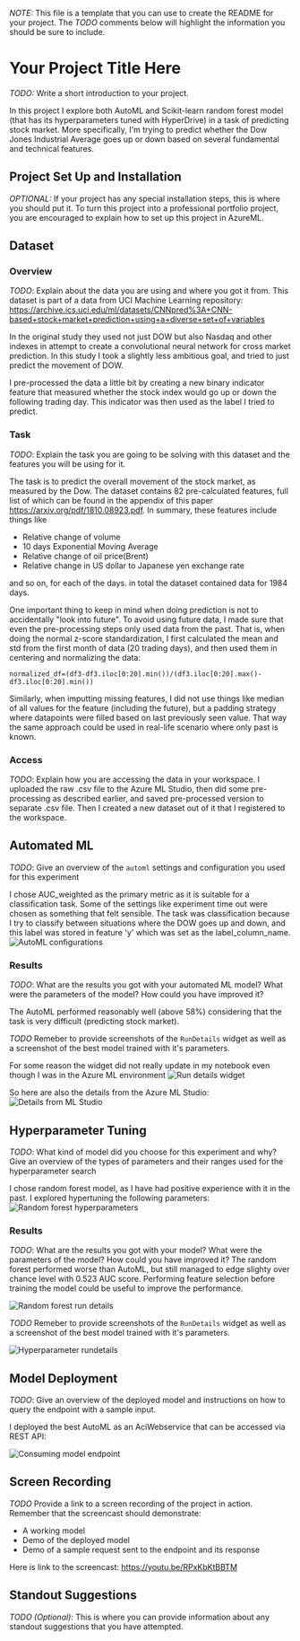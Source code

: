 *NOTE:* This file is a template that you can use to create the README for your project. The *TODO* comments below will highlight the information you should be sure to include.

# Your Project Title Here

*TODO:* Write a short introduction to your project.

In this project I explore both AutoML and Scikit-learn random forest model (that has its hyperparameters tuned with HyperDrive) in a task of predicting
stock market. More specifically, I'm trying to predict whether the Dow Jones Industrial Average goes up or down based on several fundamental and technical
features. 


## Project Set Up and Installation
*OPTIONAL:* If your project has any special installation steps, this is where you should put it. To turn this project into a professional portfolio project, you are encouraged to explain how to set up this project in AzureML.



## Dataset

### Overview
*TODO*: Explain about the data you are using and where you got it from.
This dataset is part of a data from UCI Machine Learning repository: https://archive.ics.uci.edu/ml/datasets/CNNpred%3A+CNN-based+stock+market+prediction+using+a+diverse+set+of+variables

In the original study they used not just DOW but also Nasdaq and other indexes in attempt to create a convolutional neural network for cross market prediction.
In this study I took a slightly less ambitious goal, and tried to just predict the movement of DOW.

I pre-processed the data a little bit by creating a new binary indicator feature that measured whether the stock index would go up or down the following trading day.
This indicator was then used as the label I tried to predict.

### Task
*TODO*: Explain the task you are going to be solving with this dataset and the features you will be using for it.

The task is to predict the overall movement of the stock market, as measured by the Dow. The dataset contains 82 pre-calculated features, full list of
which can be found in the appendix of this paper https://arxiv.org/pdf/1810.08923.pdf. In summary, these features include things like  
* Relative change of volume
* 10 days Exponential Moving Average
* Relative change of oil price(Brent) 
* Relative change in US dollar to Japanese yen exchange rate 

and so on, for each of the days.  in total the dataset contained data for 1984 days.

One important thing to keep in mind when doing prediction is not to accidentally "look into future". To avoid using future
data, I made sure that even the pre-processing steps only used data from the past. That is, when doing the normal
z-score standardization, I first calculated the mean and std from the first month of data (20 trading days), and
then used them in centering and normalizing the data:

``
normalized_df=(df3-df3.iloc[0:20].min())/(df3.iloc[0:20].max()-df3.iloc[0:20].min())
``

Similarly, when imputting missing features, I did not use things like median of all values for the feature (including 
the future), but a padding strategy where datapoints were filled based on last previously seen value. That way the
same approach could be used in real-life scenario where only past is known.

### Access
*TODO*: Explain how you are accessing the data in your workspace.
I uploaded the raw .csv file to the Azure ML Studio, then did some pre-processing as described earlier, and saved
pre-processed version to separate .csv file. Then I created a new dataset out of it that I registered to the 
workspace.

## Automated ML
*TODO*: Give an overview of the `automl` settings and configuration you used for this experiment


I chose AUC_weighted as the primary metric as it is suitable for a classification task.
Some of the settings like experiment time out were chosen as something that felt sensible.
The task was classification because I try to classify between situations where the DOW goes
up and down, and this label was stored in feature 'y' which was set as the label_column_name.
![AutoML configurations](screenshots/automl_confs.jpg)

### Results
*TODO*: What are the results you got with your automated ML model? What were the parameters of the model? How could you have improved it?

The AutoML performed reasonably well (above 58%) considering that the task is very difficult (predicting stock market). 

*TODO* Remeber to provide screenshots of the `RunDetails` widget as well as a screenshot of the best model trained with it's parameters.

For some reason the widget did not really update in my notebook even though I was in the Azure ML environment
![Run details widget](screenshots/automl_widget.jpg)

So here are also the details from the Azure ML Studio:
![Details from ML Studio](screenshots/run_details_in_studio.jpg)

## Hyperparameter Tuning
*TODO*: What kind of model did you choose for this experiment and why? Give an overview of the types of parameters and their ranges used for the hyperparameter search

I chose random forest model, as I have had positive experience with it in the past. 
I explored hypertuning the following parameters:
![Random forest hyperparameters](screenshots/hyperdrive_parameters.jpg)

### Results
*TODO*: What are the results you got with your model? What were the parameters of the model? How could you have improved it?
The random forest performed worse than AutoML, but still managed to edge slighty over chance level with 0.523 AUC score.
Performing feature selection before training the model could be useful to improve the performance. 

![Random forest run details](screenshots/hyper_best_model.jpg)

*TODO* Remeber to provide screenshots of the `RunDetails` widget as well as a screenshot of the best model trained with it's parameters.

![Hyperparameter rundetails](screenshots/hyperdrive_run_complete.jpg)

## Model Deployment
*TODO*: Give an overview of the deployed model and instructions on how to query the endpoint with a sample input.

I deployed the best AutoML as an AciWebservice that can be accessed via REST API:

![Consuming model endpoint](screenshots/consuming_model_endpoint.jpg)

## Screen Recording
*TODO* Provide a link to a screen recording of the project in action. Remember that the screencast should demonstrate:
- A working model
- Demo of the deployed  model
- Demo of a sample request sent to the endpoint and its response

Here is link to the screencast: https://youtu.be/RPxKbKtBBTM

## Standout Suggestions
*TODO (Optional):* This is where you can provide information about any standout suggestions that you have attempted.
